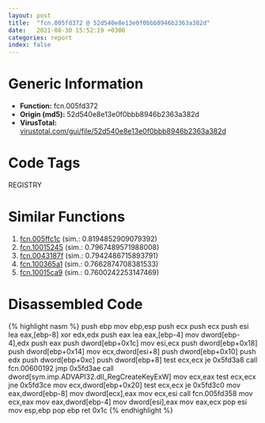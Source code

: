 ```yaml
---
layout: post
title:  "fcn.005fd372 @ 52d540e8e13e0f0bbb8946b2363a382d"
date:   2021-08-30 15:52:19 +0300
categories: report
index: false
---
```


# Generic Information
- **Function:** fcn.005fd372
- **Origin (md5):** 52d540e8e13e0f0bbb8946b2363a382d
- **VirusTotal:** [virustotal.com/gui/file/52d540e8e13e0f0bbb8946b2363a382d][virustotal_ref]

# Code Tags
<span class="tag" id="REGISTRY">REGISTRY</span>


# Similar Functions

1. [fcn.005ffc1c][similar_1_ref] (sim.: 0.8194852909079392)
2. [fcn.10015245][similar_2_ref] (sim.: 0.7967489571988008)
3. [fcn.0043187f][similar_3_ref] (sim.: 0.7942486715893791)
4. [fcn.100365a1][similar_4_ref] (sim.: 0.7662874708381533)
5. [fcn.10015ca9][similar_5_ref] (sim.: 0.7600242253147469)


# Disassembled Code

{% highlight nasm %}
push ebp
mov ebp,esp
push ecx
push ecx
push esi
lea eax,[ebp-8]
xor edx,edx
push eax
lea eax,[ebp-4]
mov dword[ebp-4],edx
push eax
push dword[ebp+0x1c]
mov esi,ecx
push dword[ebp+0x18]
push dword[ebp+0x14]
mov ecx,dword[esi+8]
push dword[ebp+0x10]
push edx
push dword[ebp+0xc]
push dword[ebp+8]
test ecx,ecx
je 0x5fd3a8
call fcn.00600192
jmp 0x5fd3ae
call dword[sym.imp.ADVAPI32.dll_RegCreateKeyExW]
mov ecx,eax
test ecx,ecx
jne 0x5fd3ce
mov ecx,dword[ebp+0x20]
test ecx,ecx
je 0x5fd3c0
mov eax,dword[ebp-8]
mov dword[ecx],eax
mov ecx,esi
call fcn.005fd358
mov ecx,eax
mov eax,dword[ebp-4]
mov dword[esi],eax
mov eax,ecx
pop esi
mov esp,ebp
pop ebp
ret 0x1c
{% endhighlight %}


[similar_1_ref]: /report/fcn.005ffc1c@52d540e8e13e0f0bbb8946b2363a382d
[similar_2_ref]: /report/fcn.10015245@e5d49e0823e602f2ee948ac39d32c1eb
[similar_3_ref]: /report/fcn.0043187f@9c2b894b84f59672d8be2e984066f76f
[similar_4_ref]: /report/fcn.100365a1@a0ac129ff3ea4c0dfa9529c259a9502c
[similar_5_ref]: /report/fcn.10015ca9@e5d49e0823e602f2ee948ac39d32c1eb
[virustotal_ref]: https://www.virustotal.com/gui/file/52d540e8e13e0f0bbb8946b2363a382d